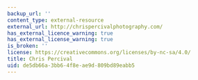 ```yaml
---
backup_url: ''
content_type: external-resource
external_url: http://chrispercivalphotography.com/
has_external_licence_warning: true
has_external_license_warning: true
is_broken: ''
license: https://creativecommons.org/licenses/by-nc-sa/4.0/
title: Chris Percival
uid: de5db66a-3bb6-4f8e-ae9d-809bd89eabb5
---
```

